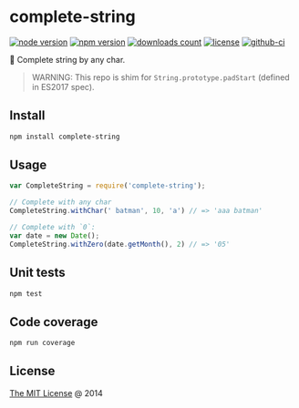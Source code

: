 # complete-string

[![node version](https://img.shields.io/node/v/complete-string.svg)](https://www.npmjs.com/package/complete-string)
[![npm version](https://badge.fury.io/js/complete-string.svg)](https://badge.fury.io/js/complete-string)
[![downloads count](https://img.shields.io/npm/dt/complete-string.svg)](https://www.npmjs.com/package/complete-string)
[![license](https://img.shields.io/npm/l/complete-string.svg)](https://piecioshka.mit-license.org)
[![github-ci](https://github.com/piecioshka/complete-string/actions/workflows/testing.yml/badge.svg)](https://github.com/piecioshka/complete-string/actions/workflows/testing.yml)

:hammer: Complete string by any char.

> WARNING: This repo is shim for `String.prototype.padStart` (defined in ES2017 spec).

## Install

```bash
npm install complete-string
```

## Usage

```javascript
var CompleteString = require('complete-string');

// Complete with any char
CompleteString.withChar(' batman', 10, 'a') // => 'aaa batman'

// Complete with `0`:
var date = new Date();
CompleteString.withZero(date.getMonth(), 2) // => '05'
```

## Unit tests

```bash
npm test
```

## Code coverage

```bash
npm run coverage
```

## License

[The MIT License](https://piecioshka.mit-license.org) @ 2014
